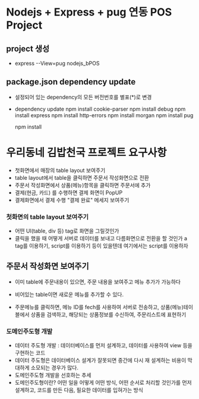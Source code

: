# Nodejs + Express + pug 연동 POS Project

## project 생성

- express --View=pug nodejs_bPOS

## package.json dependency update

- 설정되어 있는 dependency의 모든 버전번호를 별표(\*)로 변경
- dependency update
  npm install cookie-parser
  npm install debug
  npm install express
  npm install http-errors
  npm install morgan
  npm install pug

  npm install

# 우리동네 김밥천국 프로젝트 요구사항

- 첫화면에서 매장의 table layout 보여주기
- table layout에서 table을 클릭하면 주문서 작성화면으로 전환
- 주문서 작성화면에서 상품(메뉴)항목을 클릭하면 주문서에 추가
- 결제(현금, 카드) 를 수행하면 결제 화면이 PopUP
- 결제화면에서 결제 수행 "결제 완료" 메세지 보여주기

### 첫화면의 table layout 보여주기

- 어떤 UI(table, div 등) tag로 화면을 그릴것인가
- 클릭을 했을 때 어떻게 서버로 데이터를 보내고 다름화면으로 전환을 할 것인가
  a tag를 이용하기, script를 이용하기 등이 있을텐데 여기에서는 script를 이용하자

## 주문서 작성화면 보여주기

- 이미 table에 주문내용이 있으면, 주문 내용을 보여주고 메뉴 추가가 가능하다
- 비어있는 table이면 새로운 메뉴를 추가할 수 있다.

- 주문메뉴를 클릭하면, 메뉴 ID를 fech를 사용하여 서버로 전송하고, 상품(메뉴)테이블에서 상품을 검색하고, 해당되는 상품정보를 수신하여,
  주문리스트에 표현하기

### 도메인주도형 개발

- 데이터 주도형 개발 : 데이터베이스를 먼저 설계하고, 데이터를 사용하여 view 등을 구현하는 코드
- 데이터 주도형은 데이터베이스 설계가 잘못되면 중간에 다시 재 설계하는 비용이 막대하게 소모되는 경우가 많다.
- 도메인주도형 개발을 선호하는 추세
- 도메인주도형이란? 어떤 일을 어떻게 어떤 방식, 어떤 순서로 처리할 것인가를 먼저 설계하고,
  코드를 만든 다음, 필요한 데이터를 입혀가는 방식
